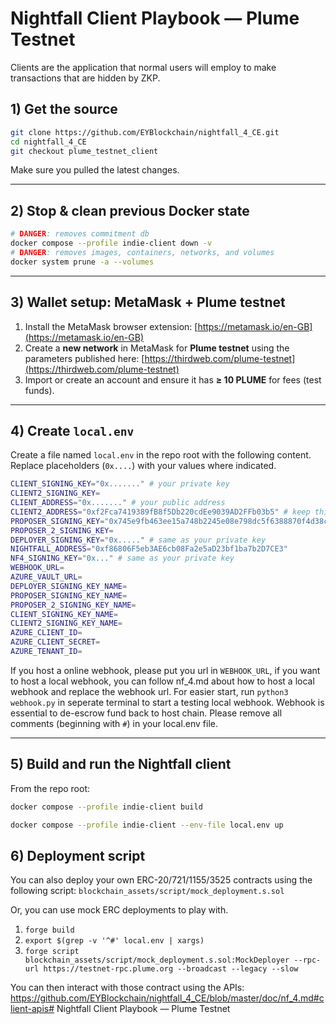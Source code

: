 # Nightfall Client Playbook — Plume Testnet

Clients are the application that normal users will employ to make transactions that are hidden by ZKP.
## 1) Get the source

```bash
git clone https://github.com/EYBlockchain/nightfall_4_CE.git
cd nightfall_4_CE
git checkout plume_testnet_client
```

Make sure you pulled the latest changes.

---

## 2) Stop & clean previous Docker state

```bash
# DANGER: removes commitment db
docker compose --profile indie-client down -v
# DANGER: removes images, containers, networks, and volumes
docker system prune -a --volumes
```

---

## 3) Wallet setup: MetaMask + Plume testnet

1. Install the MetaMask browser extension: [https://metamask.io/en-GB](https://metamask.io/en-GB)
2. Create a **new network** in MetaMask for **Plume testnet** using the parameters published here: [https://thirdweb.com/plume-testnet](https://thirdweb.com/plume-testnet)
3. Import or create an account and ensure it has **≥ 10 PLUME** for fees (test funds).

---

## 4) Create `local.env`

Create a file named `local.env` in the repo root with the following content. Replace placeholders (`0x....`) with your values where indicated.

```bash
CLIENT_SIGNING_KEY="0x......." # your private key
CLIENT2_SIGNING_KEY= 
CLIENT_ADDRESS="0x......." # your public address
CLIENT2_ADDRESS="0xf2Fca7419389fB8f5Db220cdEe9039AD2FFb03b5" # keep this as test
PROPOSER_SIGNING_KEY="0x745e9fb463ee15a748b2245e08e798dc5f6388870f4d38c4a7d33f9def590723" # keep this as test
PROPOSER_2_SIGNING_KEY=
DEPLOYER_SIGNING_KEY="0x....." # same as your private key
NIGHTFALL_ADDRESS="0xf86806F5eb3AE6cb08Fa2e5aD23bf1ba7b2D7CE3"
NF4_SIGNING_KEY="0x..." # same as your private key
WEBHOOK_URL=
AZURE_VAULT_URL=
DEPLOYER_SIGNING_KEY_NAME=
PROPOSER_SIGNING_KEY_NAME=
PROPOSER_2_SIGNING_KEY_NAME=
CLIENT_SIGNING_KEY_NAME=
CLIENT2_SIGNING_KEY_NAME=
AZURE_CLIENT_ID=
AZURE_CLIENT_SECRET=
AZURE_TENANT_ID=
```
If you host a online webhook, please put you url in `WEBHOOK_URL`, if you want to host a local webhook, you can follow nf_4.md about how to host a local webhook and replace the webhook url. For easier start, run `python3 webhook.py` in seperate terminal to start a testing local webhook. Webhook is essential to de-escrow fund back to host chain.
Please remove all comments (beginning with `#`) in your local.env file.

---

## 5) Build and run the Nightfall client

From the repo root:

```bash
docker compose --profile indie-client build

docker compose --profile indie-client --env-file local.env up
```

## 6) Deployment script

You can also deploy your own ERC-20/721/1155/3525 contracts using the following script: `blockchain_assets/script/mock_deployment.s.sol`

Or, you can use mock ERC deployments to play with.

1.	`forge build` 
2.	`export $(grep -v '^#' local.env | xargs)`  
3.  `forge script blockchain_assets/script/mock_deployment.s.sol:MockDeployer --rpc-url https://testnet-rpc.plume.org --broadcast --legacy --slow`	


You can then interact with those contract using the APIs: https://github.com/EYBlockchain/nightfall_4_CE/blob/master/doc/nf_4.md#client-apis# Nightfall Client Playbook — Plume Testnet
